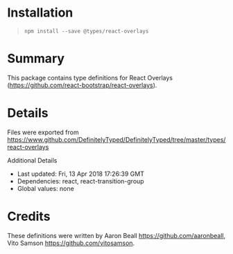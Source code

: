 # Installation
> `npm install --save @types/react-overlays`

# Summary
This package contains type definitions for React Overlays (https://github.com/react-bootstrap/react-overlays).

# Details
Files were exported from https://www.github.com/DefinitelyTyped/DefinitelyTyped/tree/master/types/react-overlays

Additional Details
 * Last updated: Fri, 13 Apr 2018 17:26:39 GMT
 * Dependencies: react, react-transition-group
 * Global values: none

# Credits
These definitions were written by Aaron Beall <https://github.com/aaronbeall>, Vito Samson <https://github.com/vitosamson>.
